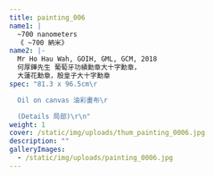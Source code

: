 ```yaml
---
title: painting_006
name1: |
  ~700 nanometers
  《 ~700 納米》
name2: |-
  Mr Ho Hau Wah, GOIH, GML, GCM, 2018
  何厚鏵先生 葡萄牙功績勳章大十字勳章，
  大蓮花勳章，殷皇子大十字勳章
spec: "81.3 x 96.5cm\r

  Oil on canvas 油彩畫布\r

  (Details 局部)\r\n"
weight: 1
cover: /static/img/uploads/thum_painting_0006.jpg
description: ""
galleryImages:
  - /static/img/uploads/painting_0006.jpg
---
```

